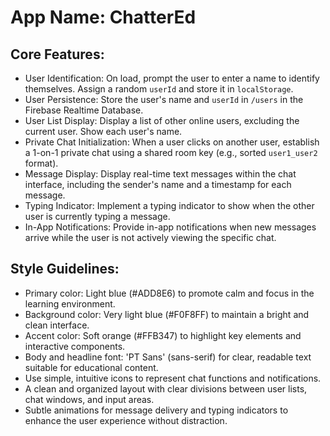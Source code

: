 # **App Name**: ChatterEd

## Core Features:

- User Identification: On load, prompt the user to enter a name to identify themselves. Assign a random `userId` and store it in `localStorage`.
- User Persistence: Store the user's name and `userId` in `/users` in the Firebase Realtime Database.
- User List Display: Display a list of other online users, excluding the current user. Show each user's name.
- Private Chat Initialization: When a user clicks on another user, establish a 1-on-1 private chat using a shared room key (e.g., sorted `user1_user2` format).
- Message Display: Display real-time text messages within the chat interface, including the sender's name and a timestamp for each message.
- Typing Indicator: Implement a typing indicator to show when the other user is currently typing a message.
- In-App Notifications: Provide in-app notifications when new messages arrive while the user is not actively viewing the specific chat.

## Style Guidelines:

- Primary color: Light blue (#ADD8E6) to promote calm and focus in the learning environment.
- Background color: Very light blue (#F0F8FF) to maintain a bright and clean interface.
- Accent color: Soft orange (#FFB347) to highlight key elements and interactive components.
- Body and headline font: 'PT Sans' (sans-serif) for clear, readable text suitable for educational content.
- Use simple, intuitive icons to represent chat functions and notifications.
- A clean and organized layout with clear divisions between user lists, chat windows, and input areas.
- Subtle animations for message delivery and typing indicators to enhance the user experience without distraction.